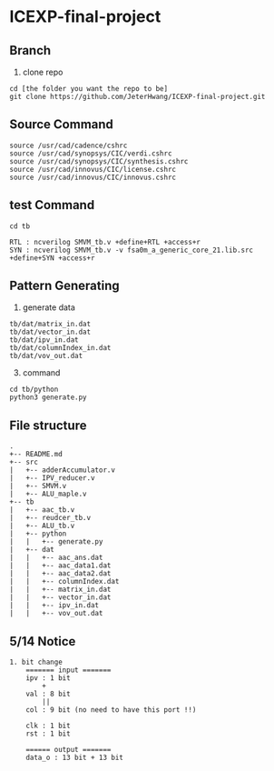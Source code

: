 # ICEXP-final-project

## Branch
1. clone repo
```
cd [the folder you want the repo to be]
git clone https://github.com/JeterHwang/ICEXP-final-project.git 
```

## Source Command
```
source /usr/cad/cadence/cshrc
source /usr/cad/synopsys/CIC/verdi.cshrc
source /usr/cad/synopsys/CIC/synthesis.cshrc
source /usr/cad/innovus/CIC/license.cshrc
source /usr/cad/innovus/CIC/innovus.cshrc
```

## test Command
```
cd tb

RTL : ncverilog SMVM_tb.v +define+RTL +access+r
SYN : ncverilog SMVM_tb.v -v fsa0m_a_generic_core_21.lib.src +define+SYN +access+r
```

## Pattern Generating
1. generate data
```
tb/dat/matrix_in.dat
tb/dat/vector_in.dat
tb/dat/ipv_in.dat
tb/dat/columnIndex_in.dat
tb/dat/vov_out.dat
```
3. command 
```
cd tb/python
python3 generate.py
```

## File structure
```
.
+-- README.md
+-- src
|   +-- adderAccumulator.v
|   +-- IPV_reducer.v
|   +-- SMVM.v
|   +-- ALU_maple.v
+-- tb
|   +-- aac_tb.v
|   +-- reudcer_tb.v
|   +-- ALU_tb.v
|   +-- python
|   |   +-- generate.py
|   +-- dat
|   |   +-- aac_ans.dat
|   |   +-- aac_data1.dat
|   |   +-- aac_data2.dat
|   |   +-- columnIndex.dat
|   |   +-- matrix_in.dat
|   |   +-- vector_in.dat
|   |   +-- ipv_in.dat
|   |   +-- vov_out.dat
```
## 5/14 Notice
```
1. bit change
    ======= input =======
    ipv : 1 bit
        +
    val : 8 bit
        ||
    col : 9 bit (no need to have this port !!)

    clk : 1 bit
    rst : 1 bit

    ====== output =======
    data_o : 13 bit + 13 bit
    
```
